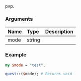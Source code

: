pvp.
### Arguments
**Name**|**Type**|**Description**
:---|:---|:---
mode|string|

### Example

```perl
my $mode = "test";

quest::($mode); # Returns void
```